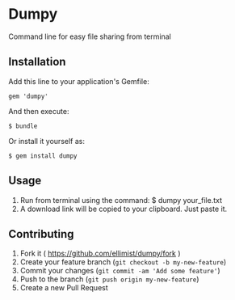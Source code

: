 # Dumpy

Command line for easy file sharing from terminal

## Installation

Add this line to your application's Gemfile:

    gem 'dumpy'

And then execute:

    $ bundle

Or install it yourself as:

    $ gem install dumpy

## Usage

1. Run from terminal using the command:
	$ dumpy your_file.txt
2. A download link will be copied to your clipboard. Just paste it. 

## Contributing

1. Fork it ( https://github.com/ellimist/dumpy/fork )
2. Create your feature branch (`git checkout -b my-new-feature`)
3. Commit your changes (`git commit -am 'Add some feature'`)
4. Push to the branch (`git push origin my-new-feature`)
5. Create a new Pull Request
